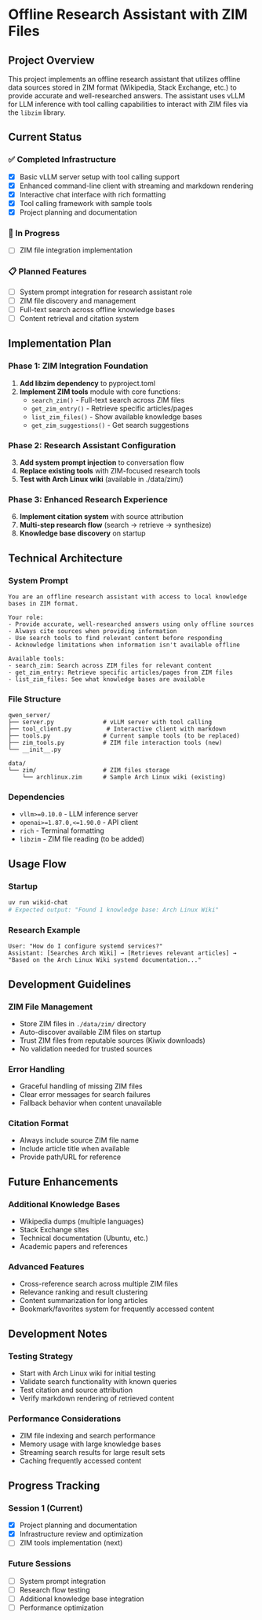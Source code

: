 # Offline Research Assistant with ZIM Files

## Project Overview

This project implements an offline research assistant that utilizes offline data sources stored in ZIM format (Wikipedia, Stack Exchange, etc.) to provide accurate and well-researched answers. The assistant uses vLLM for LLM inference with tool calling capabilities to interact with ZIM files via the `libzim` library.

## Current Status

### ✅ Completed Infrastructure
- [x] Basic vLLM server setup with tool calling support
- [x] Enhanced command-line client with streaming and markdown rendering
- [x] Interactive chat interface with rich formatting
- [x] Tool calling framework with sample tools
- [x] Project planning and documentation

### 🚧 In Progress
- [ ] ZIM file integration implementation

### 📋 Planned Features
- [ ] System prompt integration for research assistant role
- [ ] ZIM file discovery and management
- [ ] Full-text search across offline knowledge bases
- [ ] Content retrieval and citation system

## Implementation Plan

### Phase 1: ZIM Integration Foundation
1. **Add libzim dependency** to pyproject.toml
2. **Implement ZIM tools** module with core functions:
   - `search_zim()` - Full-text search across ZIM files
   - `get_zim_entry()` - Retrieve specific articles/pages
   - `list_zim_files()` - Show available knowledge bases
   - `get_zim_suggestions()` - Get search suggestions

### Phase 2: Research Assistant Configuration
3. **Add system prompt injection** to conversation flow
4. **Replace existing tools** with ZIM-focused research tools
5. **Test with Arch Linux wiki** (available in ./data/zim/)

### Phase 3: Enhanced Research Experience
6. **Implement citation system** with source attribution
7. **Multi-step research flow** (search → retrieve → synthesize)
8. **Knowledge base discovery** on startup

## Technical Architecture

### System Prompt
```
You are an offline research assistant with access to local knowledge bases in ZIM format.

Your role:
- Provide accurate, well-researched answers using only offline sources
- Always cite sources when providing information
- Use search tools to find relevant content before responding
- Acknowledge limitations when information isn't available offline

Available tools:
- search_zim: Search across ZIM files for relevant content
- get_zim_entry: Retrieve specific articles/pages from ZIM files
- list_zim_files: See what knowledge bases are available
```

### File Structure
```
qwen_server/
├── server.py              # vLLM server with tool calling
├── tool_client.py          # Interactive client with markdown
├── tools.py               # Current sample tools (to be replaced)
├── zim_tools.py           # ZIM file interaction tools (new)
└── __init__.py

data/
└── zim/                   # ZIM files storage
    └── archlinux.zim      # Sample Arch Linux wiki (existing)
```

### Dependencies
- `vllm>=0.10.0` - LLM inference server
- `openai>=1.87.0,<=1.90.0` - API client
- `rich` - Terminal formatting
- `libzim` - ZIM file reading (to be added)

## Usage Flow

### Startup
```bash
uv run wikid-chat
# Expected output: "Found 1 knowledge base: Arch Linux Wiki"
```

### Research Example
```
User: "How do I configure systemd services?"
Assistant: [Searches Arch Wiki] → [Retrieves relevant articles] → 
"Based on the Arch Linux Wiki systemd documentation..."
```

## Development Guidelines

### ZIM File Management
- Store ZIM files in `./data/zim/` directory
- Auto-discover available ZIM files on startup
- Trust ZIM files from reputable sources (Kiwix downloads)
- No validation needed for trusted sources

### Error Handling
- Graceful handling of missing ZIM files
- Clear error messages for search failures
- Fallback behavior when content unavailable

### Citation Format
- Always include source ZIM file name
- Include article title when available
- Provide path/URL for reference

## Future Enhancements

### Additional Knowledge Bases
- Wikipedia dumps (multiple languages)
- Stack Exchange sites
- Technical documentation (Ubuntu, etc.)
- Academic papers and references

### Advanced Features
- Cross-reference search across multiple ZIM files
- Relevance ranking and result clustering
- Content summarization for long articles
- Bookmark/favorites system for frequently accessed content

## Development Notes

### Testing Strategy
- Start with Arch Linux wiki for initial testing
- Validate search functionality with known queries
- Test citation and source attribution
- Verify markdown rendering of retrieved content

### Performance Considerations
- ZIM file indexing and search performance
- Memory usage with large knowledge bases
- Streaming search results for large result sets
- Caching frequently accessed content

## Progress Tracking

### Session 1 (Current)
- [x] Project planning and documentation
- [x] Infrastructure review and optimization
- [ ] ZIM tools implementation (next)

### Future Sessions
- [ ] System prompt integration
- [ ] Research flow testing
- [ ] Additional knowledge base integration
- [ ] Performance optimization